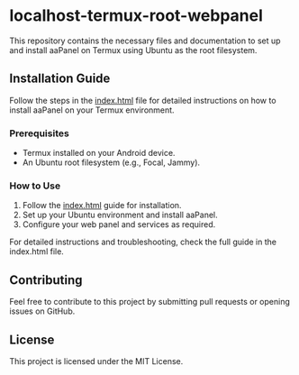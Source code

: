 # localhost-termux-root-webpanel
 
This repository contains the necessary files and documentation to set up and install aaPanel on Termux using Ubuntu as the root filesystem.

## Installation Guide

Follow the steps in the [index.html](index.html) file for detailed instructions on how to install aaPanel on your Termux environment.

### Prerequisites
- Termux installed on your Android device.
- An Ubuntu root filesystem (e.g., Focal, Jammy).

### How to Use
1. Follow the [index.html](index.html) guide for installation.
2. Set up your Ubuntu environment and install aaPanel.
3. Configure your web panel and services as required.

For detailed instructions and troubleshooting, check the full guide in the index.html file.

## Contributing
Feel free to contribute to this project by submitting pull requests or opening issues on GitHub.

## License
This project is licensed under the MIT License.

